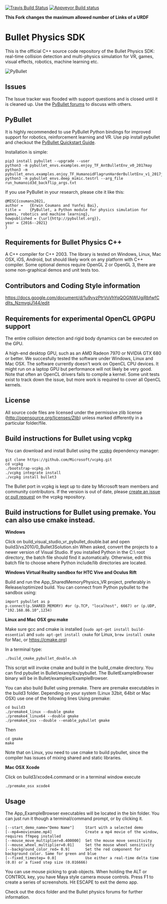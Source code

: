 [![Travis Build Status](https://api.travis-ci.org/bulletphysics/bullet3.png?branch=master)](https://travis-ci.org/bulletphysics/bullet3)
[![Appveyor Build status](https://ci.appveyor.com/api/projects/status/6sly9uxajr6xsstq)](https://ci.appveyor.com/project/erwincoumans/bullet3)

**This Fork changes the maximum allowed number of Links of a URDF** 

# Bullet Physics SDK

This is the official C++ source code repository of the Bullet Physics SDK: real-time collision detection and multi-physics simulation for VR, games, visual effects, robotics, machine learning etc.

![PyBullet](https://pybullet.org/wordpress/wp-content/uploads/2019/03/cropped-pybullet.png)

## Issues ##
The Issue tracker was flooded with support questions and is closed until it is cleaned up. Use the [PyBullet forums](http://pybullet.org) to discuss with others.

## PyBullet ##
It is highly recommended to use PyBullet Python bindings for improved support for robotics, reinforcement learning and VR. Use pip install pybullet and checkout the [PyBullet Quickstart Guide](https://docs.google.com/document/d/10sXEhzFRSnvFcl3XxNGhnD4N2SedqwdAvK3dsihxVUA/edit#heading=h.2ye70wns7io3).

Installation is simple:
```
pip3 install pybullet --upgrade --user
python3 -m pybullet_envs.examples.enjoy_TF_AntBulletEnv_v0_2017may
python3 -m pybullet_envs.examples.enjoy_TF_HumanoidFlagrunHarderBulletEnv_v1_2017jul
python3 -m pybullet_envs.deep_mimic.testrl --arg_file run_humanoid3d_backflip_args.txt
```

If you use PyBullet in your research, please cite it like this:

```
@MISC{coumans2021,
author =   {Erwin Coumans and Yunfei Bai},
title =    {PyBullet, a Python module for physics simulation for games, robotics and machine learning},
howpublished = {\url{http://pybullet.org}},
year = {2016--2021}
}
```

## Requirements for Bullet Physics C++

A C++ compiler for C++ 2003. The library is tested on Windows, Linux, Mac OSX, iOS, Android,
but should likely work on any platform with C++ compiler.
Some optional demos require OpenGL 2 or OpenGL 3, there are some non-graphical demos and unit tests too.

## Contributors and Coding Style information

https://docs.google.com/document/d/1u9vyzPtrVoVhYqQOGNWUgjRbfwfCdIts_NzmvgiJ144/edit

## Requirements for experimental OpenCL GPGPU support

The entire collision detection and rigid body dynamics can be executed on the GPU.

A high-end desktop GPU, such as an AMD Radeon 7970 or NVIDIA GTX 680 or better.
We succesfully tested the software under Windows, Linux and Mac OSX.
The software currently doesn't work on OpenCL CPU devices. It might run
on a laptop GPU but performance will not likely be very good. Note that
often an OpenCL drivers fails to compile a kernel. Some unit tests exist to
track down the issue, but more work is required to cover all OpenCL kernels.

## License

All source code files are licensed under the permissive zlib license
(http://opensource.org/licenses/Zlib) unless marked differently in a particular folder/file.

## Build instructions for Bullet using vcpkg

You can download and install Bullet using the [vcpkg](https://github.com/Microsoft/vcpkg/) dependency manager:

    git clone https://github.com/Microsoft/vcpkg.git
    cd vcpkg
    ./bootstrap-vcpkg.sh
    ./vcpkg integrate install
    ./vcpkg install bullet3

The Bullet port in vcpkg is kept up to date by Microsoft team members and community contributors. If the version is out of date, please [create an issue or pull request](https://github.com/Microsoft/vcpkg) on the vcpkg repository.

## Build instructions for Bullet using premake. You can also use cmake instead.

**Windows**

Click on build_visual_studio_vr_pybullet_double.bat and open build3/vs2010/0_Bullet3Solution.sln
When asked, convert the projects to a newer version of Visual Studio.
If you installed Python in the C:\ root directory, the batch file should find it automatically.
Otherwise, edit this batch file to choose where Python include/lib directories are located.

**Windows Virtual Reality sandbox for HTC Vive and Oculus Rift**

Build and run the App_SharedMemoryPhysics_VR project, preferably in Release/optimized build.
You can connect from Python pybullet to the sandbox using:

```
import pybullet as p
p.connect(p.SHARED_MEMORY) #or (p.TCP, "localhost", 6667) or (p.UDP, "192.168.86.10",1234)
```

**Linux and Mac OSX gnu make**

Make sure gcc and cmake is installed (`sudo apt-get install build-essential` and `sudo apt-get install cmake` for Linux, `brew install cmake` for Mac, or https://cmake.org)

In a terminal type:
```
./build_cmake_pybullet_double.sh
```
This script will invoke cmake and build in the build_cmake directory. You can find pybullet in Bullet/examples/pybullet.
The BulletExampleBrowser binary will be in Bullet/examples/ExampleBrowser.

You can also build Bullet using premake. There are premake executables in the build3 folder.
Depending on your system (Linux 32bit, 64bit or Mac OSX) use one of the following lines
Using premake:
```
cd build3
./premake4_linux --double gmake
./premake4_linux64 --double gmake
./premake4_osx --double --enable_pybullet gmake
```
Then
```
cd gmake
make
```

Note that on Linux, you need to use cmake to build pybullet, since the compiler has issues of mixing shared and static libraries.

**Mac OSX Xcode**

Click on build3/xcode4.command or in a terminal window execute
```
./premake_osx xcode4
```
## Usage

The App_ExampleBrowser executables will be located in the bin folder.
You can just run it though a terminal/command prompt, or by clicking it.


```
[--start_demo_name="Demo Name"]     Start with a selected demo  
[--mp4=moviename.mp4]               Create a mp4 movie of the window, requires ffmpeg installed
[--mouse_move_multiplier=0.400000]  Set the mouse move sensitivity
[--mouse_wheel_multiplier=0.01]     Set the mouse wheel sensitivity
[--background_color_red= 0.9]       Set the red component for background color. Same for green and blue
[--fixed_timestep= 0.0]             Use either a real-time delta time (0.0) or a fixed step size (0.016666)
```

You can use mouse picking to grab objects. When holding the ALT or CONTROL key, you have Maya style camera mouse controls.
Press F1 to create a series of screenshots. Hit ESCAPE to exit the demo app.

Check out the docs folder and the Bullet physics forums for further information.

